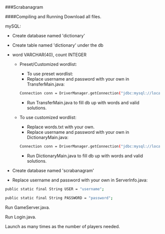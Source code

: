 ###Scrabanagram

####Compiling and Running
Download all files.

mySQL:
  + Create database named 'dictionary'
  + Create table named 'dictionary' under the db
  + word VARCHAR(40), count INTEGER

    + Preset/Customized wordlist:
      + To use preset wordlist:
      + Replace username and password with your own in TransferMain.java:
      ```bash
      Connection conn = DriverManager.getConnection("jdbc:mysql://localhost/" + DATABASE_NAME, "username", "password");
      ```
      + Run TransferMain.java to fill db up with words and valid solutions.

    + To use customized wordlist:
      + Replace words.txt with your own.
      + Replace username and password with your own in DictionaryMain.java:
      ```bash
      Connection conn = DriverManager.getConnection("jdbc:mysql://localhost/" + DATABASE_NAME, "username", "password");
      ```
      + Run DictionaryMain.java to fill db up with words and valid solutions.
    
  + Create database named 'scrabanagram'
  + Replace username and password with your own in ServerInfo.java:
  ```bash
  public static final String USER = "username";
  
  public static final String PASSWORD = "password";
  ```

Run GameServer.java.

Run Login.java.

Launch as many times as the number of players needed. 
